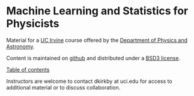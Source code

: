 # Machine Learning and Statistics for Physicists

Material for a [UC Irvine](https://uci.edu/) course offered by the [Department of Physics and Astronomy](https://www.physics.uci.edu/).

Content is maintained on [github](github.com/dkirkby/MachineLearningStatistics) and distributed under a [BSD3 license](https://opensource.org/licenses/BSD-3-Clause).

[Table of contents](Contents.ipynb)

Instructors are welcome to contact dkirkby at uci.edu for access to additional material or to discuss collaboration.
